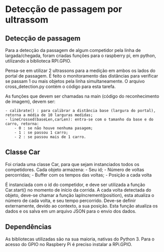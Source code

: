 # Detecção de passagem por ultrassom

## Detecção de passagem

Para a detecção da passagem de algum competidor pela linha de largada/chegada, 
foram criadas funções para o raspberry pi, em python, utilizando a biblioteca RPI.GPIO.

Pensa-se em utilizar 2 ultrassons para a medição em ambos os lados do portal
de passagem. É feito o monitoramento das distâncias para verificar se passam 1 
ou mais objetos pela linha simultaneamente. O arquivo cross_detection.py contém o código
para esta tarefa. 

As funções que devem ser chamadas na main (código do reconhecimento de imagem), devem ser:

    - calibrate() : para calibrar a distância base (largura do portal), retorna a média de 10 larguras medidas;
    - lineCrossed(baseLen,carLen): entra-se com o tamanho da base e do carro, retorna:
        - 0 : se não houve nenhuma pasagem;
        - 1 : se passou 1 carro;
        - 2 : se passou mais de 1 carro.

## Classe Car

Foi criada uma classe Car, para que sejam instanciados todos os competidores.
Cada objeto armazena:
    - Seu id;
    - Número de voltas percorridas;
    - Buffer com os tempos das voltas;
    - Posição a cada volta

É instanciada com o id do competidor, e deve ser utilizada a função Car.start() no momento 
de início da corrida.
A cada volta detectada do objeto, deve-se chamar a função  lapIncrement(position), esta atualiza o número
de cada volta, e seu tempo percorrido. Deve-se definir externamente, devido ao contexto, a sua posição.
Esta função atualiza os dados e os salva em um arquivo JSON para o envio dos dados.

## Dependências

As bibliotecas utilizadas são na sua maioria, nativas do Python 3. Para o acesso do GPIO no Raspbery Pi é preciso
instalar a RPi.GPIO.
